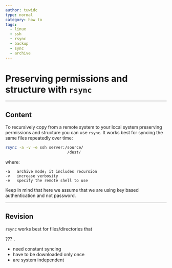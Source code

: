 ```yaml
---
author: tuwidc
type: normal
category: how to
tags:
  - linux
  - ssh
  - rsync
  - backup
  - sync
  - archive
---
```


# Preserving permissions and structure with `rsync`


---

## Content

To recursively copy from a remote system to your local system preserving permissions and structure you can use `rsync`. It works best for syncing the same files repeatedly over time:

```bash
rsync -a -v -e ssh server:/source/
                           /dest/
```

where:

```plain-text
-a   archive mode; it includes recursion
-v   increase verbosity
-e   specify the remote shell to use
```

Keep in mind that here we assume that we are using key based authentication and not password.


---

## Revision

`rsync` works best for files/directories that 

??? . 

* need constant syncing
* have to be downloaded only once
* are system independent
